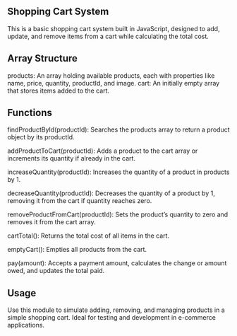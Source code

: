 ## Shopping Cart System
This is a basic shopping cart system built in JavaScript, designed to add, update, and remove items from a cart while calculating the total cost.

## Array Structure
products: An array holding available products, each with properties like name, price, quantity, productId, and image.
cart: An initially empty array that stores items added to the cart.

## Functions
findProductById(productId): Searches the products array to return a product object by its productId.

addProductToCart(productId): Adds a product to the cart array or increments its quantity if already in the cart.

increaseQuantity(productId): Increases the quantity of a product in products by 1.

decreaseQuantity(productId): Decreases the quantity of a product by 1, removing it from the cart if quantity reaches zero.

removeProductFromCart(productId): Sets the product’s quantity to zero and removes it from the cart array.

cartTotal(): Returns the total cost of all items in the cart.

emptyCart(): Empties all products from the cart.

pay(amount): Accepts a payment amount, calculates the change or amount owed, and updates the total paid.

## Usage
Use this module to simulate adding, removing, and managing products in a simple shopping cart. Ideal for testing and development in e-commerce applications.
